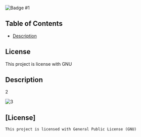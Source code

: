 ![Badge](https://img.shields.io/badge/license-GNU-brightgreen)
  #1 

## Table of Contents
* [Description](#description)
## License
This project is license with GNU

## Description
2

![3](4)


## [License]
    This project is licensed with General Public License (GNU)

